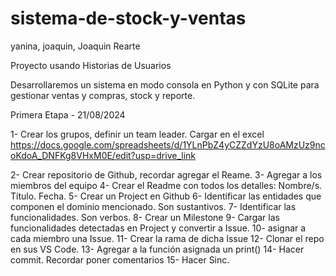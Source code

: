 # sistema-de-stock-y-ventas
yanina, joaquin, Joaquin Rearte

Proyecto usando Historias de Usuarios



Desarrollaremos un sistema en modo consola en Python y con SQLite para gestionar ventas y compras, stock y reporte.

Primera Etapa - 21/08/2024

1- Crear los grupos, definir un team leader. Cargar en el excel
https://docs.google.com/spreadsheets/d/1YLnPbZ4yCZZdYzU8oAMzUz9ncoKdoA_DNFKg8VHxM0E/edit?usp=drive_link

2- Crear repositorio de Github, recordar agregar el Reame.
3- Agregar a los miembros del equipo
4- Crear el Readme con todos los detalles:
	Nombre/s.
	Título.
	Fecha.
5- Crear un Project en Github
6- Identificar las entidades que componen el dominio mencionado. Son sustantivos.
7- Identificar las funcionalidades. Son verbos.
8- Crear un Milestone
9- Cargar las funcionalidades detectadas en Project y convertir a Issue.
10- asignar a cada miembro una Issue.
11- Crear la rama de dicha Issue
12- Clonar el repo en sus VS Code.
13- Agregar a la función asignada un print()
14- Hacer commit. Recordar poner comentarios
15- Hacer Sinc.


